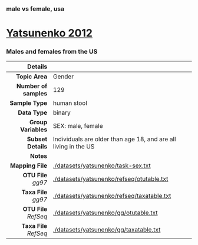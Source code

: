 ### male vs female, usa
# [Yatsunenko 2012]( ../docs/yatsunenko.html )
### Males and females from the US

| Details                   |                                                           |
| ------------------------: |-----------------------------------------------------------|
| **Topic Area**                | Gender                                                |
| **Number of samples**         | 129                                         |
| **Sample Type**               | human stool                                         |
| **Data Type**                 | binary                                           |
| **Group Variables**           | SEX: male, female                                          |
| **Subset Details**            | Individuals are older than age 18, and are all living in the US                                  |
| **Notes**                     |                                          |
| **Mapping File**              | [./datasets/yatsunenko/task-sex.txt]( ../datasets/yatsunenko/./datasets/yatsunenko/task-sex.txt)        |
| **OTU File** *gg97*           | [./datasets/yatsunenko/refseq/otutable.txt]( ../datasets/yatsunenko/./datasets/yatsunenko/refseq/otutable.txt)          |
| **Taxa File** *gg97*          | [./datasets/yatsunenko/refseq/taxatable.txt]( ../datasets/yatsunenko/./datasets/yatsunenko/refseq/taxatable.txt)        |
| **OTU File** *RefSeq*         | [./datasets/yatsunenko/gg/otutable.txt]( ../datasets/yatsunenko/./datasets/yatsunenko/gg/otutable.txt)  |
| **Taxa File** *RefSeq*        | [./datasets/yatsunenko/gg/taxatable.txt]( ../datasets/yatsunenko/./datasets/yatsunenko/gg/taxatable.txt)|